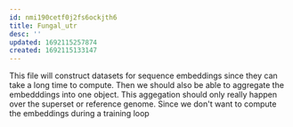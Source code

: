 ```yaml
---
id: nmi190cetf0j2fs6ockjth6
title: Fungal_utr
desc: ''
updated: 1692115257874
created: 1692115133147
---
```

This file will construct datasets for sequence embeddings since they can take a long time to compute. Then we should also be able to aggregate the embedddings into one object. This aggegation should only really happen over the superset or reference genome. Since we don't want to compute the embeddings during a training loop